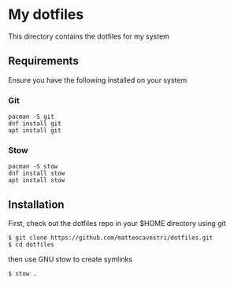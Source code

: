 # My dotfiles

This directory contains the dotfiles for my system

## Requirements

Ensure you have the following installed on your system

### Git

```
pacman -S git
dnf install git
apt install git
```

### Stow

```
pacman -S stow
dnf install stow
apt install stow
```

## Installation

First, check out the dotfiles repo in your $HOME directory using git

```
$ git clone https://github.com/matteocavestri/dotfiles.git
$ cd dotfiles
```

then use GNU stow to create symlinks

```
$ stow .
```
